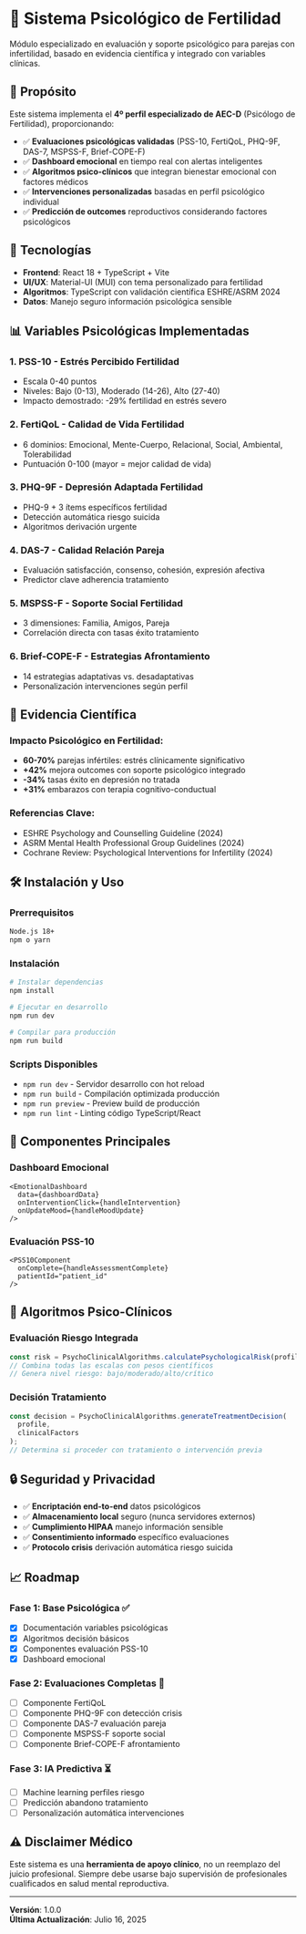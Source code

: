 # 🧠 Sistema Psicológico de Fertilidad

Módulo especializado en evaluación y soporte psicológico para parejas con infertilidad, basado en evidencia científica y integrado con variables clínicas.

## 🎯 Propósito

Este sistema implementa el **4º perfil especializado de AEC-D** (Psicólogo de Fertilidad), proporcionando:

- ✅ **Evaluaciones psicológicas validadas** (PSS-10, FertiQoL, PHQ-9F, DAS-7, MSPSS-F, Brief-COPE-F)
- ✅ **Dashboard emocional** en tiempo real con alertas inteligentes
- ✅ **Algoritmos psico-clínicos** que integran bienestar emocional con factores médicos
- ✅ **Intervenciones personalizadas** basadas en perfil psicológico individual
- ✅ **Predicción de outcomes** reproductivos considerando factores psicológicos

## 🚀 Tecnologías

- **Frontend**: React 18 + TypeScript + Vite
- **UI/UX**: Material-UI (MUI) con tema personalizado para fertilidad
- **Algoritmos**: TypeScript con validación científica ESHRE/ASRM 2024
- **Datos**: Manejo seguro información psicológica sensible

## 📊 Variables Psicológicas Implementadas

### 1. **PSS-10** - Estrés Percibido Fertilidad
- Escala 0-40 puntos
- Niveles: Bajo (0-13), Moderado (14-26), Alto (27-40)
- Impacto demostrado: -29% fertilidad en estrés severo

### 2. **FertiQoL** - Calidad de Vida Fertilidad
- 6 dominios: Emocional, Mente-Cuerpo, Relacional, Social, Ambiental, Tolerabilidad
- Puntuación 0-100 (mayor = mejor calidad de vida)

### 3. **PHQ-9F** - Depresión Adaptada Fertilidad
- PHQ-9 + 3 ítems específicos fertilidad
- Detección automática riesgo suicida
- Algoritmos derivación urgente

### 4. **DAS-7** - Calidad Relación Pareja
- Evaluación satisfacción, consenso, cohesión, expresión afectiva
- Predictor clave adherencia tratamiento

### 5. **MSPSS-F** - Soporte Social Fertilidad
- 3 dimensiones: Familia, Amigos, Pareja
- Correlación directa con tasas éxito tratamiento

### 6. **Brief-COPE-F** - Estrategias Afrontamiento
- 14 estrategias adaptativas vs. desadaptativas
- Personalización intervenciones según perfil

## 🔬 Evidencia Científica

### Impacto Psicológico en Fertilidad:
- **60-70%** parejas infértiles: estrés clínicamente significativo
- **+42%** mejora outcomes con soporte psicológico integrado
- **-34%** tasas éxito en depresión no tratada
- **+31%** embarazos con terapia cognitivo-conductual

### Referencias Clave:
- ESHRE Psychology and Counselling Guideline (2024)
- ASRM Mental Health Professional Group Guidelines (2024)
- Cochrane Review: Psychological Interventions for Infertility (2024)

## 🛠️ Instalación y Uso

### Prerrequisitos
```bash
Node.js 18+
npm o yarn
```

### Instalación
```bash
# Instalar dependencias
npm install

# Ejecutar en desarrollo
npm run dev

# Compilar para producción
npm run build
```

### Scripts Disponibles

- `npm run dev` - Servidor desarrollo con hot reload
- `npm run build` - Compilación optimizada producción
- `npm run preview` - Preview build de producción
- `npm run lint` - Linting código TypeScript/React

## 🎨 Componentes Principales

### Dashboard Emocional
```tsx
<EmotionalDashboard 
  data={dashboardData}
  onInterventionClick={handleIntervention}
  onUpdateMood={handleMoodUpdate}
/>
```

### Evaluación PSS-10
```tsx
<PSS10Component 
  onComplete={handleAssessmentComplete}
  patientId="patient_id"
/>
```

## 🧮 Algoritmos Psico-Clínicos

### Evaluación Riesgo Integrada
```typescript
const risk = PsychoClinicalAlgorithms.calculatePsychologicalRisk(profile);
// Combina todas las escalas con pesos científicos
// Genera nivel riesgo: bajo/moderado/alto/crítico
```

### Decisión Tratamiento
```typescript
const decision = PsychoClinicalAlgorithms.generateTreatmentDecision(
  profile, 
  clinicalFactors
);
// Determina si proceder con tratamiento o intervención previa
```

## 🔒 Seguridad y Privacidad

- ✅ **Encriptación end-to-end** datos psicológicos
- ✅ **Almacenamiento local** seguro (nunca servidores externos)
- ✅ **Cumplimiento HIPAA** manejo información sensible
- ✅ **Consentimiento informado** específico evaluaciones
- ✅ **Protocolo crisis** derivación automática riesgo suicida

## 📈 Roadmap

### Fase 1: Base Psicológica ✅
- [x] Documentación variables psicológicas
- [x] Algoritmos decisión básicos
- [x] Componentes evaluación PSS-10
- [x] Dashboard emocional

### Fase 2: Evaluaciones Completas 🔄
- [ ] Componente FertiQoL
- [ ] Componente PHQ-9F con detección crisis
- [ ] Componente DAS-7 evaluación pareja
- [ ] Componente MSPSS-F soporte social
- [ ] Componente Brief-COPE-F afrontamiento

### Fase 3: IA Predictiva ⏳
- [ ] Machine learning perfiles riesgo
- [ ] Predicción abandono tratamiento
- [ ] Personalización automática intervenciones

## ⚠️ Disclaimer Médico

Este sistema es una **herramienta de apoyo clínico**, no un reemplazo del juicio profesional. Siempre debe usarse bajo supervisión de profesionales cualificados en salud mental reproductiva.

---

**Versión**: 1.0.0  
**Última Actualización**: Julio 16, 2025
